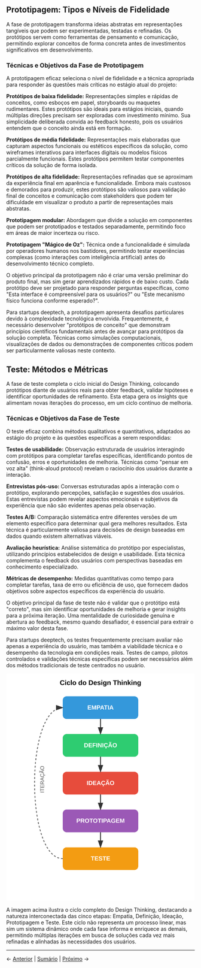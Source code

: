 ## Prototipagem: Tipos e Níveis de Fidelidade

A fase de prototipagem transforma ideias abstratas em representações tangíveis que podem ser experimentadas, testadas e refinadas. Os protótipos servem como ferramentas de pensamento e comunicação, permitindo explorar conceitos de forma concreta antes de investimentos significativos em desenvolvimento.

### Técnicas e Objetivos da Fase de Prototipagem

A prototipagem eficaz seleciona o nível de fidelidade e a técnica apropriada para responder às questões mais críticas no estágio atual do projeto:

**Protótipos de baixa fidelidade:** Representações simples e rápidas de conceitos, como esboços em papel, storyboards ou maquetes rudimentares. Estes protótipos são ideais para estágios iniciais, quando múltiplas direções precisam ser exploradas com investimento mínimo. Sua simplicidade deliberada convida ao feedback honesto, pois os usuários entendem que o conceito ainda está em formação.

**Protótipos de média fidelidade:** Representações mais elaboradas que capturam aspectos funcionais ou estéticos específicos da solução, como wireframes interativos para interfaces digitais ou modelos físicos parcialmente funcionais. Estes protótipos permitem testar componentes críticos da solução de forma isolada.

**Protótipos de alta fidelidade:** Representações refinadas que se aproximam da experiência final em aparência e funcionalidade. Embora mais custosos e demorados para produzir, estes protótipos são valiosos para validação final de conceitos e comunicação com stakeholders que podem ter dificuldade em visualizar o produto a partir de representações mais abstratas.

**Prototipagem modular:** Abordagem que divide a solução em componentes que podem ser prototipados e testados separadamente, permitindo foco em áreas de maior incerteza ou risco.

**Prototipagem "Mágico de Oz":** Técnica onde a funcionalidade é simulada por operadores humanos nos bastidores, permitindo testar experiências complexas (como interações com inteligência artificial) antes do desenvolvimento técnico completo.

O objetivo principal da prototipagem não é criar uma versão preliminar do produto final, mas sim gerar aprendizados rápidos e de baixo custo. Cada protótipo deve ser projetado para responder perguntas específicas, como "Esta interface é compreensível para os usuários?" ou "Este mecanismo físico funciona conforme esperado?".

Para startups deeptech, a prototipagem apresenta desafios particulares devido à complexidade tecnológica envolvida. Frequentemente, é necessário desenvolver "protótipos de conceito" que demonstram princípios científicos fundamentais antes de avançar para protótipos da solução completa. Técnicas como simulações computacionais, visualizações de dados ou demonstrações de componentes críticos podem ser particularmente valiosas neste contexto.

## Teste: Métodos e Métricas

A fase de teste completa o ciclo inicial do Design Thinking, colocando protótipos diante de usuários reais para obter feedback, validar hipóteses e identificar oportunidades de refinamento. Esta etapa gera os insights que alimentam novas iterações do processo, em um ciclo contínuo de melhoria.

### Técnicas e Objetivos da Fase de Teste

O teste eficaz combina métodos qualitativos e quantitativos, adaptados ao estágio do projeto e às questões específicas a serem respondidas:

**Testes de usabilidade:** Observação estruturada de usuários interagindo com protótipos para completar tarefas específicas, identificando pontos de confusão, erros e oportunidades de melhoria. Técnicas como "pensar em voz alta" (think-aloud protocol) revelam o raciocínio dos usuários durante a interação.

**Entrevistas pós-uso:** Conversas estruturadas após a interação com o protótipo, explorando percepções, satisfação e sugestões dos usuários. Estas entrevistas podem revelar aspectos emocionais e subjetivos da experiência que não são evidentes apenas pela observação.

**Testes A/B:** Comparação sistemática entre diferentes versões de um elemento específico para determinar qual gera melhores resultados. Esta técnica é particularmente valiosa para decisões de design baseadas em dados quando existem alternativas viáveis.

**Avaliação heurística:** Análise sistemática do protótipo por especialistas, utilizando princípios estabelecidos de design e usabilidade. Esta técnica complementa o feedback dos usuários com perspectivas baseadas em conhecimento especializado.

**Métricas de desempenho:** Medidas quantitativas como tempo para completar tarefas, taxa de erro ou eficiência de uso, que fornecem dados objetivos sobre aspectos específicos da experiência do usuário.

O objetivo principal da fase de teste não é validar que o protótipo está "correto", mas sim identificar oportunidades de melhoria e gerar insights para a próxima iteração. Uma mentalidade de curiosidade genuína e abertura ao feedback, mesmo quando desafiador, é essencial para extrair o máximo valor desta fase.

Para startups deeptech, os testes frequentemente precisam avaliar não apenas a experiência do usuário, mas também a viabilidade técnica e o desempenho da tecnologia em condições reais. Testes de campo, pilotos controlados e validações técnicas específicas podem ser necessários além dos métodos tradicionais de teste centrados no usuário.

![Ciclo do Design Thinking](../../assets/images/design_thinking_ciclo.svg)

A imagem acima ilustra o ciclo completo do Design Thinking, destacando a natureza interconectada das cinco etapas: Empatia, Definição, Ideação, Prototipagem e Teste. Este ciclo não representa um processo linear, mas sim um sistema dinâmico onde cada fase informa e enriquece as demais, permitindo múltiplas iterações em busca de soluções cada vez mais refinadas e alinhadas às necessidades dos usuários.

---

← [Anterior](./1.1.2_etapas_design_thinking_parte2.md) | [Sumário](../../sumario.md) | [Próximo](./1.1.3_cases_rapidos_identificao_de_problemas.md) →